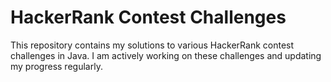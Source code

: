 # HackerRank Contest Challenges
This repository contains my solutions to various HackerRank contest challenges in Java. I am actively working on these challenges and updating my progress regularly.
